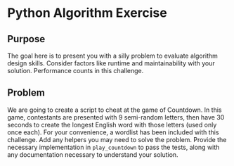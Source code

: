 # Python Algorithm Exercise

## Purpose

The goal here is to present you with a silly problem to evaluate algorithm design skills. Consider factors like runtime and maintainability with your solution. Performance counts in this challenge.

## Problem

We are going to create a script to cheat at the game of Countdown. In this game, contestants are presented with 9 semi-random letters, then have 30 seconds to create the longest English word with those letters (used only once each). For your convenience, a wordlist has been included with this challenge. Add any helpers you may need to solve the problem. Provide the necessary implementation in `play_countdown` to pass the tests, along with any documentation necessary to understand your solution.
